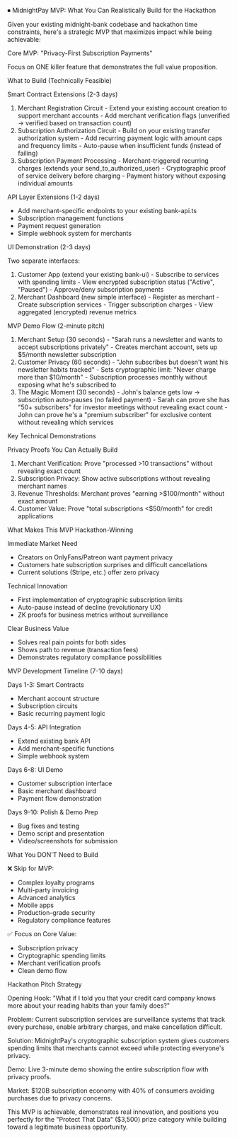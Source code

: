 ⏺ MidnightPay MVP: What You Can Realistically Build for the Hackathon

  Given your existing midnight-bank codebase and hackathon time constraints, here's a strategic MVP that maximizes impact while being achievable:

  Core MVP: "Privacy-First Subscription Payments"

  Focus on ONE killer feature that demonstrates the full value proposition.

  What to Build (Technically Feasible)

  Smart Contract Extensions (2-3 days)

  1. Merchant Registration Circuit
    - Extend your existing account creation to support merchant accounts
    - Add merchant verification flags (unverified → verified based on transaction count)
  2. Subscription Authorization Circuit
    - Build on your existing transfer authorization system
    - Add recurring payment logic with amount caps and frequency limits
    - Auto-pause when insufficient funds (instead of failing)
  3. Subscription Payment Processing
    - Merchant-triggered recurring charges (extends your send_to_authorized_user)
    - Cryptographic proof of service delivery before charging
    - Payment history without exposing individual amounts

  API Layer Extensions (1-2 days)

  - Add merchant-specific endpoints to your existing bank-api.ts
  - Subscription management functions
  - Payment request generation
  - Simple webhook system for merchants

  UI Demonstration (2-3 days)

  Two separate interfaces:

  1. Customer App (extend your existing bank-ui)
    - Subscribe to services with spending limits
    - View encrypted subscription status ("Active", "Paused")
    - Approve/deny subscription payments
  2. Merchant Dashboard (new simple interface)
    - Register as merchant
    - Create subscription services
    - Trigger subscription charges
    - View aggregated (encrypted) revenue metrics

  MVP Demo Flow (2-minute pitch)

  1. Merchant Setup (30 seconds)
    - "Sarah runs a newsletter and wants to accept subscriptions privately"
    - Creates merchant account, sets up $5/month newsletter subscription
  2. Customer Privacy (60 seconds)
    - "John subscribes but doesn't want his newsletter habits tracked"
    - Sets cryptographic limit: "Never charge more than $10/month"
    - Subscription processes monthly without exposing what he's subscribed to
  3. The Magic Moment (30 seconds)
    - John's balance gets low → subscription auto-pauses (no failed payment)
    - Sarah can prove she has "50+ subscribers" for investor meetings without revealing exact count
    - John can prove he's a "premium subscriber" for exclusive content without revealing which services

  Key Technical Demonstrations

  Privacy Proofs You Can Actually Build

  1. Merchant Verification: Prove "processed >10 transactions" without revealing exact count
  2. Subscription Privacy: Show active subscriptions without revealing merchant names
  3. Revenue Thresholds: Merchant proves "earning >$100/month" without exact amount
  4. Customer Value: Prove "total subscriptions <$50/month" for credit applications

  What Makes This MVP Hackathon-Winning

  Immediate Market Need

  - Creators on OnlyFans/Patreon want payment privacy
  - Customers hate subscription surprises and difficult cancellations
  - Current solutions (Stripe, etc.) offer zero privacy

  Technical Innovation

  - First implementation of cryptographic subscription limits
  - Auto-pause instead of decline (revolutionary UX)
  - ZK proofs for business metrics without surveillance

  Clear Business Value

  - Solves real pain points for both sides
  - Shows path to revenue (transaction fees)
  - Demonstrates regulatory compliance possibilities

  MVP Development Timeline (7-10 days)

  Days 1-3: Smart Contracts
  - Merchant account structure
  - Subscription circuits
  - Basic recurring payment logic

  Days 4-5: API Integration
  - Extend existing bank API
  - Add merchant-specific functions
  - Simple webhook system

  Days 6-8: UI Demo
  - Customer subscription interface
  - Basic merchant dashboard
  - Payment flow demonstration

  Days 9-10: Polish & Demo Prep
  - Bug fixes and testing
  - Demo script and presentation
  - Video/screenshots for submission

  What You DON'T Need to Build

  ❌ Skip for MVP:
  - Complex loyalty programs
  - Multi-party invoicing
  - Advanced analytics
  - Mobile apps
  - Production-grade security
  - Regulatory compliance features

  ✅ Focus on Core Value:
  - Subscription privacy
  - Cryptographic spending limits
  - Merchant verification proofs
  - Clean demo flow

  Hackathon Pitch Strategy

  Opening Hook: "What if I told you that your credit card company knows more about your reading habits than your family does?"

  Problem: Current subscription services are surveillance systems that track every purchase, enable arbitrary charges, and make cancellation difficult.

  Solution: MidnightPay's cryptographic subscription system gives customers spending limits that merchants cannot exceed while protecting everyone's privacy.

  Demo: Live 3-minute demo showing the entire subscription flow with privacy proofs.

  Market: $120B subscription economy with 40% of consumers avoiding purchases due to privacy concerns.

  This MVP is achievable, demonstrates real innovation, and positions you perfectly for the "Protect That Data" ($3,500) prize category while building toward a legitimate business
  opportunity.